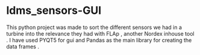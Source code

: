 # ldms_sensors-GUI
This python project was made to sort the different sensors we had in a turbine into the relevance they had with FLAp , another Nordex inhouse tool . I have used PYQT5 for gui and Pandas as the main library for creating the data frames .
